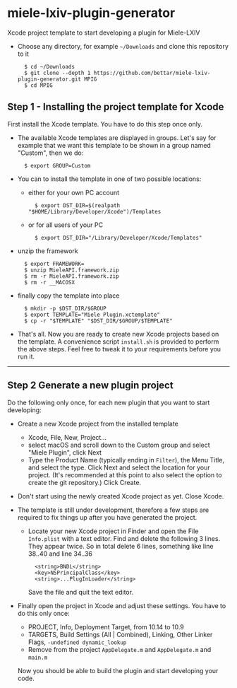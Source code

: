# miele-lxiv-plugin-generator
Xcode project template to start developing a plugin for Miele-LXIV

- Choose any directory, for example `~/Downloads` and clone this repository to it 

		$ cd ~/Downloads
		$ git clone --depth 1 https://github.com/bettar/miele-lxiv-plugin-generator.git MPIG
		$ cd MPIG

## Step 1 - Installing the project template for Xcode

First install the Xcode template. You have to do this step once only.

- The available Xcode templates are displayed in groups. Let's say for example that we want this template to be shown in a group named "Custom", then we do:

		$ export GROUP=Custom

- You can to install the template in one of two possible locations:

	- either for your own PC account 

			$ export DST_DIR=$(realpath "$HOME/Library/Developer/Xcode")/Templates
			
	- or for all users of your PC

			$ export DST_DIR="/Library/Developer/Xcode/Templates"

- unzip the framework

		$ export FRAMEWORK=
		$ unzip MieleAPI.framework.zip
		$ rm -r MieleAPI.framework.zip
		$ rm -r __MACOSX

- finally copy the template into place

		$ mkdir -p $DST_DIR/$GROUP
		$ export TEMPLATE="Miele Plugin.xctemplate"
		$ cp -r "$TEMPLATE" "$DST_DIR/$GROUP/$TEMPLATE"

- That's all. Now you are ready to create new Xcode projects based on the template. A convenience script `install.sh` is provided to perform the above steps. Feel free to tweak it to your requirements before you run it.

---
## Step 2 Generate a new plugin project

Do the following only once, for each new plugin that you want to start developing:

- Create a new Xcode project from the installed template

	- Xcode, File, New, Project...
	- select macOS and scroll down to the Custom group and select "Miele Plugin", click Next
	- Type the Product Name (typically ending in `Filter`), the Menu Title, and select the type. Click Next and select the location for your project. (It's recommended at this point to also select the option to create the git repository.) Click Create.

- Don't start using the newly created Xcode project as yet. Close Xcode.
- The template is still under development, therefore a few steps are required to fix things up after you have generated the project.

	- Locate your new Xcode project in Finder and open the File `Info.plist` with a text editor. Find and delete the following 3 lines. They appear twice. So in total delete 6 lines, something like line 38..40 and line 34..36

			<string>BNDL</string>
			<key>NSPrincipalClass</key>
			<string>...PlugInLoader</string>
		
		Save the file and quit the text editor.

- Finally open the project in Xcode and adjust these settings. You have to do this only once:

	- PROJECT, Info, Deployment Target, from 10.14 to 10.9
	- TARGETS, Build Settings (All | Combined), Linking, Other Linker Flags, `-undefined dynamic_lookup`
	- Remove from the project `AppDelegate.m` and `AppDelegate.m` and `main.m`

	Now you should be able to build the plugin and start developing your code.
